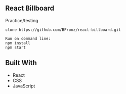 ## React Billboard

Practice/testing





```
clone https://github.com/BFronz/react-billboard.git

Run on command line: 
npm install
npm start

```



## Built With
* React
* CSS
* JavaScript
